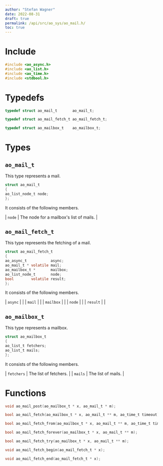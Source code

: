 ```yaml
---
author: "Stefan Wagner"
date: 2022-08-31
draft: true
permalink: /api/src/ao_sys/ao_mail.h/
toc: true
---
```


# Include

```c
#include <ao_async.h>
#include <ao_list.h>
#include <ao_time.h>
#include <stdbool.h>
```

# Typedefs

```c
typedef struct ao_mail_t       ao_mail_t;
```

```c
typedef struct ao_mail_fetch_t ao_mail_fetch_t;
```

```c
typedef struct ao_mailbox_t    ao_mailbox_t;
```

# Types

## `ao_mail_t`

This type represents a mail.

```c
struct ao_mail_t
{
ao_list_node_t node;
};
```

It consists of the following members.

| `node` | The node for a mailbox's list of mails. |

## `ao_mail_fetch_t`

This type represents the fetching of a mail.

```c
struct ao_mail_fetch_t
{
ao_async_t           async;
ao_mail_t * volatile mail;
ao_mailbox_t *       mailbox;
ao_list_node_t       node;
bool        volatile result;
};
```

It consists of the following members.

| `async` | |
| `mail` | |
| `mailbox` | |
| `node` | |
| `result` | |

## `ao_mailbox_t`

This type represents a mailbox.

```c
struct ao_mailbox_t
{
ao_list_t fetchers;
ao_list_t mails;
};
```

It consists of the following members.

| `fetchers` | The list of fetchers. |
| `mails` | The list of mails. |

# Functions

```c
void ao_mail_post(ao_mailbox_t * x, ao_mail_t * m);
```

```c
bool ao_mail_fetch(ao_mailbox_t * x, ao_mail_t ** m, ao_time_t timeout);
```

```c
bool ao_mail_fetch_from(ao_mailbox_t * x, ao_mail_t ** m, ao_time_t timeout, ao_time_t beginning);
```

```c
bool ao_mail_fetch_forever(ao_mailbox_t * x, ao_mail_t ** m);
```

```c
bool ao_mail_fetch_try(ao_mailbox_t * x, ao_mail_t ** m);
```

```c
void ao_mail_fetch_begin(ao_mail_fetch_t * x);
```

```c
void ao_mail_fetch_end(ao_mail_fetch_t * x);
```
